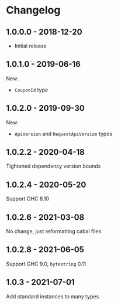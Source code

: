 # Changelog

## 1.0.0.0 - 2018-12-20

- Initial release

## 1.0.1.0 - 2019-06-16

New:

- `CouponId` type

## 1.0.2.0 - 2019-09-30

New:

- `ApiVersion` and `RequestApiVersion` types

## 1.0.2.2 - 2020-04-18

Tightened dependency version bounds

## 1.0.2.4 - 2020-05-20

Support GHC 8.10

## 1.0.2.6 - 2021-03-08

No change, just reformatting cabal files

## 1.0.2.8 - 2021-06-05

Support GHC 9.0, `bytestring` 0.11

## 1.0.3 - 2021-07-01

Add standard instances to many types
